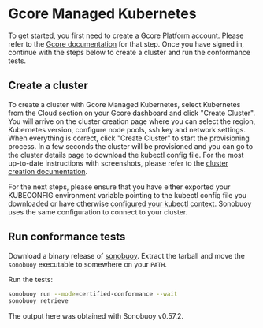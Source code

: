 # Gcore Managed Kubernetes

To get started, you first need to create a Gcore Platform account. Please refer to the [Gcore documentation](https://gcore.com/docs/account-settings/create-an-account-for-an-individual-or-legal-entity) for that step. Once you have signed in, continue with the steps below to create a cluster and run the conformance tests.

## Create a cluster

To create a cluster with Gcore Managed Kubernetes, select Kubernetes from the Cloud section on your Gcore dashboard and click "Create Cluster". You will arrive on the cluster creation page where you can select the region, Kubernetes version, configure node pools, ssh key and network settings. When everything is correct, click "Create Cluster" to start the provisioning process. In a few seconds the cluster will be provisioned and you can go to the cluster details page to download the kubectl config file. For the most up-to-date instructions with screenshots, please refer to the [cluster creation documentation](https://gcore.com/docs/cloud/kubernetes/clusters/create-a-kubernetes-cluster).

For the next steps, please ensure that you have either exported your KUBECONFIG environment variable pointing to the kubectl config file you downloaded or have otherwise [configured your kubectl context](https://kubernetes.io/docs/tasks/access-application-cluster/configure-access-multiple-clusters). Sonobuoy uses the same configuration to connect to your cluster.

## Run conformance tests

Download a binary release of [sonobuoy](https://github.com/vmware-tanzu/sonobuoy/releases). Extract the tarball and move the `sonobuoy` executable to somewhere on your `PATH`.

Run the tests:

```sh
sonobuoy run --mode=certified-conformance --wait
sonobuoy retrieve
```

The output here was obtained with Sonobuoy v0.57.2.
